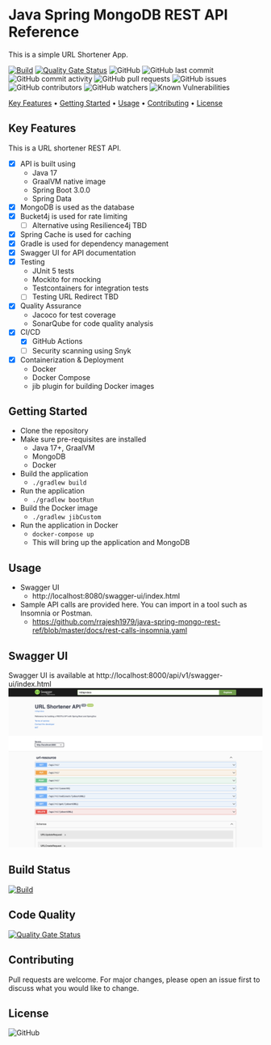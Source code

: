 <!-- markdownlint-configure-file {
  "MD013": {
    "code_blocks": false,
    "tables": false
  },
  "MD033": false,
  "MD041": false
} -->
# Java Spring MongoDB REST API Reference

This is a simple URL Shortener App.

[![Build](https://github.com/rrajesh1979/java-spring-mongo-rest-ref/actions/workflows/build.yml/badge.svg)](https://github.com/rrajesh1979/java-spring-mongo-rest-ref/actions/workflows/build.yml)
[![Quality Gate Status](https://sonarcloud.io/api/project_badges/measure?project=rrajesh1979_java-spring-mongo-rest-ref&metric=alert_status)](https://sonarcloud.io/summary/new_code?id=rrajesh1979_java-spring-mongo-rest-ref)
![GitHub](https://img.shields.io/github/license/rrajesh1979/java-spring-mongo-rest-ref)
![GitHub last commit](https://img.shields.io/github/last-commit/rrajesh1979/java-spring-mongo-rest-ref)
![GitHub commit activity](https://img.shields.io/github/commit-activity/m/rrajesh1979/java-spring-mongo-rest-ref)
![GitHub pull requests](https://img.shields.io/github/issues-pr/rrajesh1979/java-spring-mongo-rest-ref)
![GitHub issues](https://img.shields.io/github/issues/rrajesh1979/java-spring-mongo-rest-ref)
![GitHub contributors](https://img.shields.io/github/contributors/rrajesh1979/java-spring-mongo-rest-ref)
![GitHub watchers](https://img.shields.io/github/watchers/rrajesh1979/java-spring-mongo-rest-ref)
![Known Vulnerabilities](https://snyk.io/test/github/rrajesh1979/java-spring-mongo-rest-ref/badge.svg)

[Key Features](#key-features) •
[Getting Started](#getting-started) •
[Usage](#usage) •
[Contributing](#contributing) •
[License](#license)

## Key Features
This is a URL shortener REST API.
- [X] API is built using
  - Java 17
  - GraalVM native image
  - Spring Boot 3.0.0
  - Spring Data
- [X] MongoDB is used as the database
- [X] Bucket4j is used for rate limiting
  - [ ] Alternative using Resilience4j TBD
- [X] Spring Cache is used for caching
- [X] Gradle is used for dependency management
- [X] Swagger UI for API documentation
- [X] Testing
  - JUnit 5 tests
  - Mockito for mocking
  - Testcontainers for integration tests
  - [ ] Testing URL Redirect TBD
- [X] Quality Assurance
  - Jacoco for test coverage
  - SonarQube for code quality analysis
- [X] CI/CD
  - [X] GitHub Actions
  - [ ] Security scanning using Snyk
- [X] Containerization & Deployment
  - Docker
  - Docker Compose
  - jib plugin for building Docker images

## Getting Started
- Clone the repository
- Make sure pre-requisites are installed
  - Java 17+, GraalVM
  - MongoDB
  - Docker
- Build the application
  - `./gradlew build`
- Run the application
  - `./gradlew bootRun`
- Build the Docker image
  - `./gradlew jibCustom`
- Run the application in Docker
  - `docker-compose up`
  - This will bring up the application and MongoDB

## Usage
- Swagger UI
  - http://localhost:8080/swagger-ui/index.html
- Sample API calls are provided here. You can import in a tool such as Insomnia or Postman.
  - https://github.com/rrajesh1979/java-spring-mongo-rest-ref/blob/master/docs/rest-calls-insomnia.yaml
  
## Swagger UI
Swagger UI is available at http://localhost:8000/api/v1/swagger-ui/index.html
![alt text](https://github.com/rrajesh1979/java-spring-mongo-rest-ref/blob/master/docs/swagger-ui.png?raw=true)

## Build Status
[![Build](https://github.com/rrajesh1979/java-spring-mongo-rest-ref/actions/workflows/build.yml/badge.svg)](https://github.com/rrajesh1979/java-spring-mongo-rest-ref/actions/workflows/build.yml) 

## Code Quality
[![Quality Gate Status](https://sonarcloud.io/api/project_badges/measure?project=rrajesh1979_java-spring-mongo-rest-ref&metric=alert_status)](https://sonarcloud.io/summary/new_code?id=rrajesh1979_java-spring-mongo-rest-ref)

## Contributing
Pull requests are welcome. For major changes, please open an issue first to discuss what you would like to change.

## License
![GitHub](https://img.shields.io/github/license/rrajesh1979/java-spring-mongo-rest-ref)
